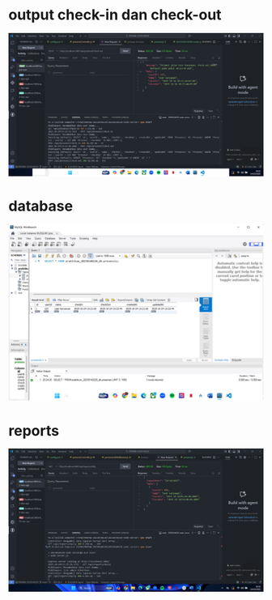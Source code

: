 # output check-in dan check-out
![cek in cek out](<cek in cek out.png>)

# database
![database](<database eck.png>)

# reports
![reports](<reports lagi.png>)